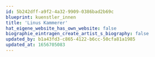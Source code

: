 ```yaml
---
id: 5b242dff-a9f2-4a32-9909-0386bad2b69c
blueprint: kuenstler_innen
title: 'Linus Kammerer'
hat_eigene_website_has_own_website: false
biographie_eintragen_create_artist_s_biography: false
updated_by: b1a43fd3-c865-4122-b6cc-50cfa81a1985
updated_at: 1656705083
---
```


